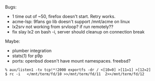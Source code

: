 Bugs:
- 1 time out of ~50, firefox doesn't start. Retry works.
- acme-lsp: 9fans go lib doesn't support /mnt/acme on linux
- lx2srv not working from srvloop? if run remotely??
- fix slay lx2 on bash -i, server should cleanup on connection break

Maybe:
- plumber integration
- stats(1) for p9p
- ports: openbsd doesn't have mount namespaces. freebsd?

```
% aux/listen1 -tv tcp!*!2000 exportfs -dr / <[10=0] >[11=1] >[12=2]
$ rc -i   </mnt/term/fd/10 >>/mnt/term/fd/11  2>>/mnt/term/fd/12
```
